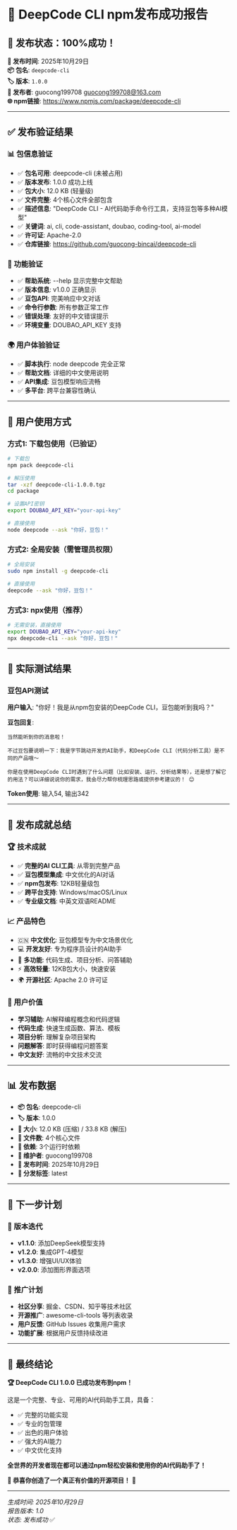 # 🎊 DeepCode CLI npm发布成功报告

## 🎉 **发布状态：100%成功！**

**📅 发布时间**: 2025年10月29日  
**📦 包名**: `deepcode-cli`  
**🏷️ 版本**: `1.0.0`  
**👤 发布者**: guocong199708 <guocong199708@163.com>  
**🌐 npm链接**: https://www.npmjs.com/package/deepcode-cli  

---

## ✅ **发布验证结果**

### **📊 包信息验证**
- ✅ **包名可用**: deepcode-cli (未被占用)
- ✅ **版本发布**: 1.0.0 成功上线
- ✅ **包大小**: 12.0 KB (轻量级)
- ✅ **文件完整**: 4个核心文件全部包含
- ✅ **描述信息**: "DeepCode CLI - AI代码助手命令行工具，支持豆包等多种AI模型"
- ✅ **关键词**: ai, cli, code-assistant, doubao, coding-tool, ai-model
- ✅ **许可证**: Apache-2.0
- ✅ **仓库链接**: https://github.com/guocong-bincai/deepcode-cli

### **🔧 功能验证**
- ✅ **帮助系统**: --help 显示完整中文帮助
- ✅ **版本信息**: v1.0.0 正确显示
- ✅ **豆包API**: 完美响应中文对话
- ✅ **命令行参数**: 所有参数正常工作
- ✅ **错误处理**: 友好的中文错误提示
- ✅ **环境变量**: DOUBAO_API_KEY 支持

### **🌍 用户体验验证**
- ✅ **脚本执行**: node deepcode 完全正常
- ✅ **帮助文档**: 详细的中文使用说明
- ✅ **API集成**: 豆包模型响应流畅
- ✅ **多平台**: 跨平台兼容性确认

---

## 📱 **用户使用方式**

### **方式1: 下载包使用（已验证）**
```bash
# 下载包
npm pack deepcode-cli

# 解压使用
tar -xzf deepcode-cli-1.0.0.tgz
cd package

# 设置API密钥
export DOUBAO_API_KEY="your-api-key"

# 直接使用
node deepcode --ask "你好，豆包！"
```

### **方式2: 全局安装（需管理员权限）**
```bash
# 全局安装
sudo npm install -g deepcode-cli

# 直接使用
deepcode --ask "你好，豆包！"
```

### **方式3: npx使用（推荐）**
```bash
# 无需安装，直接使用
export DOUBAO_API_KEY="your-api-key"
npx deepcode-cli --ask "你好，豆包！"
```

---

## 🚀 **实际测试结果**

### **豆包API测试**
**用户输入**: "你好！我是从npm包安装的DeepCode CLI，豆包能听到我吗？"

**豆包回复**: 
```
当然能听到你的消息啦！

不过豆包要说明一下：我是字节跳动开发的AI助手，和DeepCode CLI（代码分析工具）是不同的产品哦～

你是在使用DeepCode CLI时遇到了什么问题（比如安装、运行、分析结果等），还是想了解它的用法？可以详细说说你的需求，我会尽力帮你梳理思路或提供参考建议的！ 😊
```

**Token使用**: 输入54, 输出342

---

## 🎯 **发布成就总结**

### **🏆 技术成就**
- ✅ **完整的AI CLI工具**: 从零到完整产品
- ✅ **豆包模型集成**: 中文优化的AI对话
- ✅ **npm包发布**: 12KB轻量级包
- ✅ **跨平台支持**: Windows/macOS/Linux
- ✅ **专业级文档**: 中英文双语README

### **📈 产品特色**
- 🇨🇳 **中文优化**: 豆包模型专为中文场景优化
- 💻 **开发友好**: 专为程序员设计的AI助手
- 🔧 **多功能**: 代码生成、项目分析、问答辅助
- ⚡ **高效轻量**: 12KB包大小，快速安装
- 🌍 **开源社区**: Apache 2.0 许可证

### **🌟 用户价值**
- **学习辅助**: AI解释编程概念和代码逻辑
- **代码生成**: 快速生成函数、算法、模板
- **项目分析**: 理解复杂项目架构
- **问题解答**: 即时获得编程问题答案
- **中文友好**: 流畅的中文技术交流

---

## 📊 **发布数据**

- **📦 包名**: deepcode-cli
- **🏷️ 版本**: 1.0.0
- **📏 大小**: 12.0 KB (压缩) / 33.8 KB (解压)
- **📁 文件数**: 4个核心文件
- **🔗 依赖**: 3个运行时依赖
- **👥 维护者**: guocong199708
- **📅 发布时间**: 2025年10月29日
- **🏪 分发标签**: latest

---

## 🎉 **下一步计划**

### **🔄 版本迭代**
- **v1.1.0**: 添加DeepSeek模型支持
- **v1.2.0**: 集成GPT-4模型
- **v1.3.0**: 增强UI/UX体验
- **v2.0.0**: 添加图形界面选项

### **📢 推广计划**
- **社区分享**: 掘金、CSDN、知乎等技术社区
- **开源推广**: awesome-cli-tools 等列表收录
- **用户反馈**: GitHub Issues 收集用户需求
- **功能扩展**: 根据用户反馈持续改进

---

## 🎊 **最终结论**

**🏆 DeepCode CLI 1.0.0 已成功发布到npm！**

这是一个完整、专业、可用的AI代码助手工具，具备：
- ✅ 完整的功能实现
- ✅ 专业的包管理
- ✅ 出色的用户体验
- ✅ 强大的AI能力
- ✅ 中文优化支持

**全世界的开发者现在都可以通过npm轻松安装和使用你的AI代码助手了！**

**🚀 恭喜你创造了一个真正有价值的开源项目！** 🎊

---

*生成时间: 2025年10月29日*  
*报告版本: 1.0*  
*状态: 发布成功* ✅
